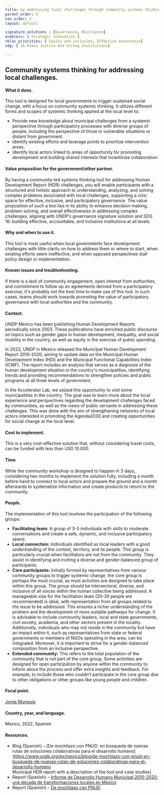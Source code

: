 ```yaml
---
title: by addressing local challenges through community systems thinking
parent_order: 5
nav_order: 1
layout: default

signature_solutions : [Governance, Resilience]
enablers: [ Strategic innovation ]
rblac_priorities: [ Equity and inclusion, Effective Governance]
sdg: [ 16 Peace Justice And Strong Institutions]

---
```

## Community systems thinking for addressing local challenges.

#### What it does. 
This tool is designed for local governments to trigger sustained social change, with a focus on community systemic thinking. It utilizes different forms and scopes of systemic thinking applied at the local level to:
- Provide new knowledge about municipal challenges from a systemic perspective through participatory processes with diverse groups of people, including the perspective of those in vulnerable situations or distant from government.  
- Identify existing efforts and leverage points to prioritize intervention areas.  
- Identify local actors linked to areas of opportunity for promoting development and building shared interests that incentivize collaboration.

#### Value proposition for the government/other partner.
By having a community-led systems thinking tool for addressing Human Development Report (HDR) challenges, you will enable participants with a structured and holistic approach to understanding, analyzing, and solving complex problems associated with local challenges, supporting a civic space for effective, inclusive, and participatory governance. The value proposition of such a tool lies in its ability to enhance decision-making, problem-solving, and overall effectiveness in addressing complex challenges, aligning with UNDP’s governance signature solution and SDG 16: building effective, accountable, and inclusive institutions at all levels.

#### Why and when to use it. 
This tool is most useful when local governments face development challenges with little clarity on how to address them or where to start, when existing efforts seem ineffective, and when opposed perspectives stall policy design or implementation.   

#### Known issues and troubleshooting. 
If there is a lack of community engagement, open interest from authorities, and commitment to follow up on agreements derived from a participatory exercise, it's probably not the best time to make use of this tool. In such cases, teams should work towards promoting the value of participatory governance with local authorities and the community. 

#### Context. 
UNDP Mexico has been publishing Human Development Reports periodically since 2003. These publications have enriched public discourse on topics such as gender gaps in human development, inequality, and social mobility in the country, as well as equity in the exercise of public spending.

In 2022, UNDP in Mexico released the Municipal Human Development Report 2010-2020, aiming to update data on the Municipal Human Development Index (HDI) and the Municipal Functional Capabilities Index (ICMF). The report includes an analysis that serves as a diagnosis of the human development situation in the country's municipalities, identifying trends and providing recommendations to strengthen policies and public programs at all three levels of government.

In the Accelerator Lab, we seized this opportunity to visit some municipalities in the country. The goal was to learn more about the local experience and perspectives regarding the development challenges faced by communities, as well as the views of public servants in addressing these challenges. This was done with the aim of strengthening networks of local actors interested in promoting the Agenda2030 and creating opportunities for social change at the local level.

#### Cost to implement. 
This is a very cost-effective solution that, without considering travel costs, can be funded with less than USD 10.000.

#### Time
While the community workshop is designed to happen in 3 days, considering two months to implement the solution fully, including a month before hand to connect to local actors and prepare the ground and a month afterwards to systematize information and create products to return to the community. 

#### People. 
The implementation of this tool involves the participation of the following groups:
- **Facilitating team:** A group of 3-5 individuals with skills to moderate conversations and create a safe, dynamic, and inclusive participatory space.
- **Local connection:** Individuals identified as local leaders with a good understanding of the context, territory, and its people. This group is particularly crucial when facilitators are not from the community. They assist in identifying and inviting a diverse and gender-balanced group of participants.
- **Core participants:** Initially formed by representatives from various community groups to trigger systemic change, the core group is perhaps the most crucial, as most activities are designed to take place within this group. The group should be intersectoral, diverse, and inclusive of all voices within the human collective being addressed. A manageable size for the facilitation team (20-30 people are recommended) is ideal, with representation from all groups related to the issue to be addressed. This ensures a richer understanding of the problem and the development of more suitable pathways for change. It is advisable to include community leaders, local and state governments, civil society, academia, and other sectors present in the locality. Additionally, individuals who may not reside in the community but have an impact within it, such as representatives from state or federal governments or members of NGOs operating in the area, can be integrated. Moreover, it is important to strive for a gender-balanced composition from an inclusive perspective.
- **Extended community:** This refers to the total population of the community that is not part of the core group. Some activities are designed for open participation by anyone within the community to inform about the process and offer extra insights and feedback. For example, to include those who couldn’t participate in the core group due to other obligations or other groups like young people and children.

#### Focal point. 
[Jorge Munguia](https://undp-accelerator-labs.github.io/Innovation-Toolkit-for-UNDP-Signature-Solutions/contributors/Jorge%20Munguia.html)

#### Country, year, and language. 
Mexico, 2022, Spanish

#### Resources. 
- Blog (Spanish) – [De mochilazo con PNUD: en búsqueda de nuevas rutas de soluciones colaborativas para el desarrollo humano](https://www.undp.org/es/mexico/blog/de-mochilazo-con-pnud-en-busqueda-de-nuevas-rutas-de-soluciones-colaborativas-para-el-desarrollo-humano  
Municipal HDR report with a description of the tool and case studies)
- Report (Spanish) – [Informe de Desarrollo Humano Municipal 2010-2020: una década de transformaciones locales en México](https://www.undp.org/es/mexico/publicaciones/informe-de-desarrollo-humano-municipal-2010-2020-una-decada-de-transformaciones-locales-en-mexico-0) 
- Report (Spanish) – [De mochilazo con PNUD](https://undp.sharepoint.com/:w:/s/DemochilazoconPNUD/ETJy2KiOBUREoNyFxiU9nJcBixDyoR7uNV1ELnBsUApDFA?email=accelerator.labs%40undp.org&e=trCpkJ)
